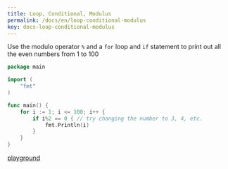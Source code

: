 ```yaml
---
title: Loop, Conditional, Modulus
permalink: /docs/en/loop-conditional-modulus
key: docs-loop-conditional-modulus
---
```



Use the modulo operator `%`  and a `for` loop and `if` statement to print out all the even numbers from 1 to 100

```go
package main

import (
	"fmt"
)

func main() {
	for i := 1; i <= 100; i++ {
		if i%2 == 0 { // try changing the number to 3, 4, etc.
			fmt.Println(i)
		}
	}
}
```

[playground](https://play.golang.org/p/mhwuHNMCEF)
